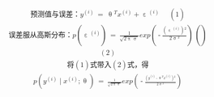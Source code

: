 <math display="block" xmlns="http://www.w3.org/1998/Math/MathML"><mtable columnalign="left"><mtr><mtd><mrow><mrow><mtext>预</mtext><mtext>测</mtext><mtext>值</mtext><mtext>与</mtext><mtext>误</mtext><mtext>差</mtext><mtext>：</mtext><mi mathvariant="italic">y</mi><msup><mrow></mrow><mrow><mo>&#x28;</mo><mi mathvariant="italic">i</mi><mo>&#x29;</mo></mrow></msup><mtext>&#x2009;</mtext><mo>&#x3D;</mo><mtext>&#x2009;</mtext><mo mathvariant="italic">&#x3B8;</mo><msup><mrow></mrow><mrow><mi mathvariant="italic">T</mi></mrow></msup><mi mathvariant="italic">x</mi><msup><mrow></mrow><mrow><mo>&#x28;</mo><mi mathvariant="italic">i</mi><mo>&#x29;</mo></mrow></msup><mo>&#x2B;</mo><mo mathvariant="italic">&#x3B5;</mo><msup><mrow></mrow><mrow><mo>&#x28;</mo><mi mathvariant="italic">i</mi><mo>&#x29;</mo></mrow></msup></mrow><mtext>&#x2009;</mtext><mtext>&#x2009;</mtext><mtext>&#x2009;</mtext><mtext>&#x2009;</mtext><mtext>&#x2009;</mtext><mtext>&#x2009;</mtext><mtext>&#x2009;</mtext><mo>&#x28;</mo><mn>1</mn><mo>&#x29;</mo></mrow></mtd></mtr><mtr><mtd><mrow><mtext>误</mtext><mtext>差</mtext><mtext>服</mtext><mtext>从</mtext><mtext>高</mtext><mtext>斯</mtext><mtext>分</mtext><mtext>布</mtext><mtext>：</mtext><mi mathvariant="italic">p</mi><mo>&#x28;</mo><mo mathvariant="italic">&#x3B5;</mo><msup><mrow></mrow><mrow><mo>&#x28;</mo><mi mathvariant="italic">i</mi><mo>&#x29;</mo></mrow></msup><mo>&#x29;</mo><mtext>&#x2009;</mtext><mo>&#x3D;</mo><mtext>&#x2009;</mtext><mfrac><mrow><mn>1</mn></mrow><mrow><msqrt><mrow><mn>2</mn><mo mathvariant="italic">&#x3C0;</mo><mo mathvariant="italic">&#x3C3;</mo></mrow></msqrt></mrow></mfrac><mi mathvariant="italic">e</mi><mi mathvariant="italic">x</mi><mi mathvariant="italic">p</mi><mo>&#x28;</mo><mo>&#x2D;</mo><mfrac><mrow><mo>&#x28;</mo><mo mathvariant="italic">&#x3B5;</mo><msup><mrow></mrow><mrow><mo>&#x28;</mo><mi mathvariant="italic">i</mi><mo>&#x29;</mo></mrow></msup><mo>&#x29;</mo><msup><mrow></mrow><mrow><mn>2</mn></mrow></msup></mrow><mrow><mn>2</mn><mo mathvariant="italic">&#x3C3;</mo><msup><mrow></mrow><mrow><mn>2</mn></mrow></msup></mrow></mfrac><mo>&#x29;</mo><mtext>&#x2009;</mtext><mo>&#x28;</mo><mo>&#x29;</mo></mrow></mtd></mtr><mtr><mtd><mrow><mo>&#x28;</mo><mn>2</mn><mo>&#x29;</mo></mrow></mtd></mtr><mtr><mtd><mrow><mtext>将</mtext><mo>&#x28;</mo><mn>1</mn><mo>&#x29;</mo><mtext>式</mtext><mtext>带</mtext><mtext>入</mtext><mo>&#x28;</mo><mn>2</mn><mo>&#x29;</mo><mtext>式</mtext><mtext>，</mtext><mtext>得</mtext></mrow></mtd></mtr><mtr><mtd><mrow><mi mathvariant="italic">p</mi><mo>&#x28;</mo><mi mathvariant="italic">y</mi><msup><mrow></mrow><mrow><mo>&#x28;</mo><mi mathvariant="italic">i</mi><mo>&#x29;</mo></mrow></msup><mo>&#x7C;</mo><mi mathvariant="italic">x</mi><msup><mrow></mrow><mrow><mo>&#x28;</mo><mi mathvariant="italic">i</mi><mo>&#x29;</mo></mrow></msup><mo>&#x3B;</mo><mo mathvariant="italic">&#x3B8;</mo><mo>&#x29;</mo><mtext>&#x2009;</mtext><mo>&#x3D;</mo><mtext>&#x2009;</mtext><mstyle scriptlevel="+1"><mfrac><mrow><mn>1</mn></mrow><mrow><msqrt><mrow><mn>2</mn><mo mathvariant="italic">&#x3C0;</mo><mo mathvariant="italic">&#x3C3;</mo></mrow></msqrt></mrow></mfrac></mstyle><mi mathvariant="italic">e</mi><mi mathvariant="italic">x</mi><mi mathvariant="italic">p</mi><mo>&#x28;</mo><mo>&#x2D;</mo><mstyle scriptlevel="+1"><mfrac><mrow><mo>&#x28;</mo><mi mathvariant="italic">y</mi><msup><mrow></mrow><mrow><mo>&#x28;</mo><mi mathvariant="italic">i</mi><mo>&#x29;</mo></mrow></msup><mo>&#x2D;</mo><mo mathvariant="italic">&#x3B8;</mo><msup><mrow></mrow><mrow><mi mathvariant="italic">T</mi></mrow></msup><mi mathvariant="italic">x</mi><msup><mrow></mrow><mrow><mo>&#x28;</mo><mi mathvariant="italic">i</mi><mo>&#x29;</mo></mrow></msup><mo>&#x29;</mo><msup><mrow></mrow><mrow><mn>2</mn></mrow></msup></mrow><mrow><mn>2</mn><mo mathvariant="italic">&#x3C3;</mo><msup><mrow></mrow><mrow><mn>2</mn></mrow></msup></mrow></mfrac></mstyle><mo>&#x29;</mo></mrow></mtd></mtr></mtable></math>
